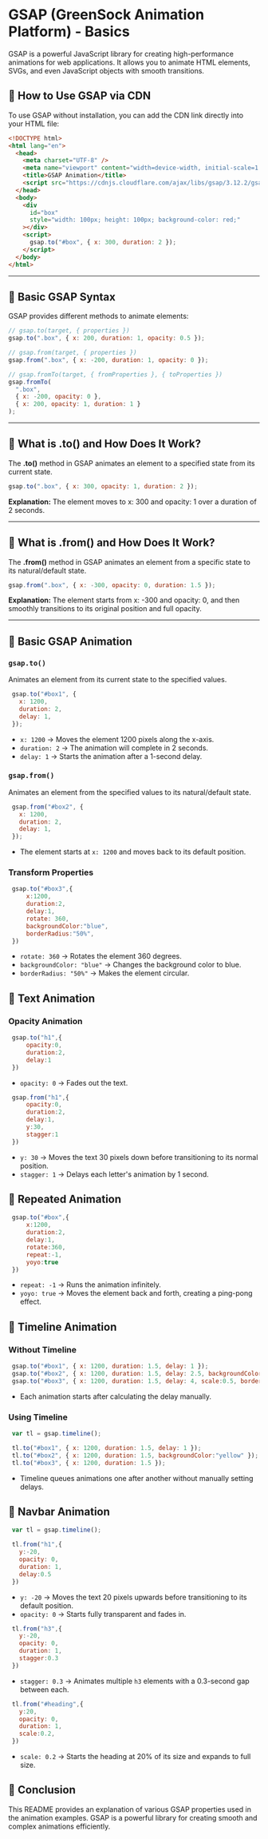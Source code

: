 # GSAP (GreenSock Animation Platform) - Basics

GSAP is a powerful JavaScript library for creating high-performance animations for web applications. It allows you to animate HTML elements, SVGs, and even JavaScript objects with smooth transitions.

## 📌 How to Use GSAP via CDN

To use GSAP without installation, you can add the CDN link directly into your HTML file:

```html
<!DOCTYPE html>
<html lang="en">
  <head>
    <meta charset="UTF-8" />
    <meta name="viewport" content="width=device-width, initial-scale=1.0" />
    <title>GSAP Animation</title>
    <script src="https://cdnjs.cloudflare.com/ajax/libs/gsap/3.12.2/gsap.min.js"></script>
  </head>
  <body>
    <div
      id="box"
      style="width: 100px; height: 100px; background-color: red;"
    ></div>
    <script>
      gsap.to("#box", { x: 300, duration: 2 });
    </script>
  </body>
</html>
```

---

## 📌 Basic GSAP Syntax

GSAP provides different methods to animate elements:

```javascript
// gsap.to(target, { properties })
gsap.to(".box", { x: 200, duration: 1, opacity: 0.5 });

// gsap.from(target, { properties })
gsap.from(".box", { x: -200, duration: 1, opacity: 0 });

// gsap.fromTo(target, { fromProperties }, { toProperties })
gsap.fromTo(
  ".box",
  { x: -200, opacity: 0 },
  { x: 200, opacity: 1, duration: 1 }
);
```

---

## 📌 What is .to() and How Does It Work?

The **.to()** method in GSAP animates an element to a specified state from its current state.

```javascript
gsap.to(".box", { x: 300, opacity: 1, duration: 2 });

```
**Explanation:** The element moves to x: 300 and opacity: 1 over a duration of 2 seconds.

---

## 📌 What is .from() and How Does It Work?

The **.from()** method in GSAP animates an element from a specific state to its natural/default state.

```javascript
gsap.from(".box", { x: -300, opacity: 0, duration: 1.5 });

```
**Explanation:** The element starts from x: -300 and opacity: 0, and then smoothly transitions to its original position and full opacity.

---

## 📌 Basic GSAP Animation

### `gsap.to()`
Animates an element from its current state to the specified values.

```js
 gsap.to("#box1", {
   x: 1200,
   duration: 2,
   delay: 1,
 });
```
- `x: 1200` → Moves the element 1200 pixels along the x-axis.
- `duration: 2` → The animation will complete in 2 seconds.
- `delay: 1` → Starts the animation after a 1-second delay.

### `gsap.from()`
Animates an element from the specified values to its natural/default state.

```js
 gsap.from("#box2", {
   x: 1200,
   duration: 2,
   delay: 1,
 });
```
- The element starts at `x: 1200` and moves back to its default position.

### Transform Properties

```js
 gsap.to("#box3",{
     x:1200,
     duration:2,
     delay:1,
     rotate: 360,
     backgroundColor:"blue",
     borderRadius:"50%",
 })
```
- `rotate: 360` → Rotates the element 360 degrees.
- `backgroundColor: "blue"` → Changes the background color to blue.
- `borderRadius: "50%"` → Makes the element circular.

## 📌 Text Animation

### Opacity Animation

```js
 gsap.to("h1",{
     opacity:0,
     duration:2,
     delay:1
 })
```
- `opacity: 0` → Fades out the text.

```js
 gsap.from("h1",{
     opacity:0,
     duration:2,
     delay:1,
     y:30,
     stagger:1
 })
```
- `y: 30` → Moves the text 30 pixels down before transitioning to its normal position.
- `stagger: 1` → Delays each letter's animation by 1 second.

## 📌 Repeated Animation

```js
 gsap.to("#box",{
     x:1200,
     duration:2,
     delay:1,
     rotate:360,
     repeat:-1,
     yoyo:true   
 })
```
- `repeat: -1` → Runs the animation infinitely.
- `yoyo: true` → Moves the element back and forth, creating a ping-pong effect.

## 📌 Timeline Animation

### Without Timeline

```js
 gsap.to("#box1", { x: 1200, duration: 1.5, delay: 1 });
 gsap.to("#box2", { x: 1200, duration: 1.5, delay: 2.5, backgroundColor:"yellow" });
 gsap.to("#box3", { x: 1200, duration: 1.5, delay: 4, scale:0.5, borderRadius: "50%" });
```
- Each animation starts after calculating the delay manually.

### Using Timeline

```js
 var tl = gsap.timeline();

 tl.to("#box1", { x: 1200, duration: 1.5, delay: 1 });
 tl.to("#box2", { x: 1200, duration: 1.5, backgroundColor:"yellow" });
 tl.to("#box3", { x: 1200, duration: 1.5 });
```
- Timeline queues animations one after another without manually setting delays.

## 📌 Navbar Animation

```js
 var tl = gsap.timeline();

 tl.from("h1",{
   y:-20,
   opacity: 0,
   duration: 1,
   delay:0.5
 })
```
- `y: -20` → Moves the text 20 pixels upwards before transitioning to its default position.
- `opacity: 0` → Starts fully transparent and fades in.

```js
 tl.from("h3",{
   y:-20,
   opacity: 0,
   duration: 1,
   stagger:0.3
 })
```
- `stagger: 0.3` → Animates multiple `h3` elements with a 0.3-second gap between each.

```js
 tl.from("#heading",{
   y:20,
   opacity: 0,
   duration: 1,
   scale:0.2,
 })
```
- `scale: 0.2` → Starts the heading at 20% of its size and expands to full size.

## 📌 Conclusion
This README provides an explanation of various GSAP properties used in the animation examples. GSAP is a powerful library for creating smooth and complex animations efficiently.


